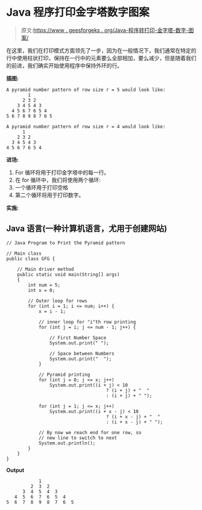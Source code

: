 # Java 程序打印金字塔数字图案

> 原文:[https://www . geesforgeks . org/Java-程序转打印-金字塔-数字-图案/](https://www.geeksforgeeks.org/java-program-to-print-pyramid-number-pattern/)

在这里，我们在打印模式方面领先了一步，因为在一般情况下，我们通常在特定的行中使用柱状打印，保持在一行中的元素要么全部相加，要么减少，但是随着我们的前进，我们确实开始使用程序中保持外环的行。

**插图:**

```
A pyramid number pattern of row size r = 5 would look like:
        1 
      2 3 2 
    3 4 5 4 3 
  4 5 6 7 6 5 4 
5 6 7 8 9 8 7 6 5
```

```
A pyramid number pattern of row size r = 4 would look like:
      1 
    2 3 2 
  3 4 5 4 3 
4 5 6 7 6 5 4 
```

**进场:**

1.  For 循环将用于打印金字塔中的每一行。
2.  在 for 循环中，我们将使用两个循环:
3.  一个循环用于打印空格
4.  第二个循环将用于打印数字。

**实施:**

## Java 语言(一种计算机语言，尤用于创建网站)

```
// Java Program to Print the Pyramid pattern

// Main class
public class GFG {

    // Main driver method
    public static void main(String[] args)
    {
        int num = 5;
        int x = 0;

        // Outer loop for rows
        for (int i = 1; i <= num; i++) {
            x = i - 1;

            // inner loop for "i"th row printing
            for (int j = i; j <= num - 1; j++) {

                // First Number Space
                System.out.print(" ");

                // Space between Numbers
                System.out.print("  ");
            }

            // Pyramid printing
            for (int j = 0; j <= x; j++)
                System.out.print((i + j) < 10
                                     ? (i + j) + "  "
                                     : (i + j) + " ");

            for (int j = 1; j <= x; j++)
                System.out.print((i + x - j) < 10
                                     ? (i + x - j) + "  "
                                     : (i + x - j) + " ");

            // By now we reach end for one row, so
            // new line to switch to next
            System.out.println();
        }
    }
}
```

**Output**

```
            1  
         2  3  2  
      3  4  5  4  3  
   4  5  6  7  6  5  4  
5  6  7  8  9  8  7  6  5  
```